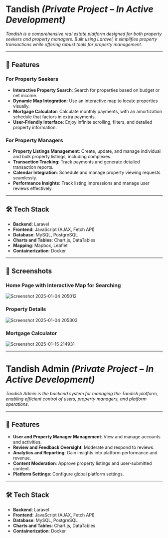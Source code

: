 # **Tandish** *(Private Project – In Active Development)*  

*Tandish is a comprehensive real estate platform designed for both property seekers and property managers. Built using Laravel, it simplifies property transactions while offering robust tools for property management.*  

---

## 🚀 **Features**  

### **For Property Seekers**  
- **Interactive Property Search**: Search for properties based on budget or net income.  
- **Dynamic Map Integration**: Use an interactive map to locate properties visually.  
- **Mortgage Calculator**: Calculate monthly payments, with an amortization schedule that factors in extra payments.  
- **User-Friendly Interface**: Enjoy infinite scrolling, filters, and detailed property information.  

### **For Property Managers**  
- **Property Listings Management**: Create, update, and manage individual and bulk property listings, including complexes.  
- **Transaction Tracking**: Track payments and generate detailed transaction reports.  
- **Calendar Integration**: Schedule and manage property viewing requests seamlessly.  
- **Performance Insights**: Track listing impressions and manage user reviews effectively.  

---

## 🛠️ **Tech Stack**  

- **Backend**: Laravel  
- **Frontend**: JavaScript (AJAX, Fetch API)  
- **Database**: MySQL, PostgreSQL
- **Charts and Tables**: Chart.js, DataTables
- **Mapping**: Mapbox, Leaflet 
- **Containerization**: Docker  

---

## 📸 **Screenshots**  

### **Home Page with Interactive Map for Searching**  
![Screenshot 2025-01-04 205012](https://github.com/user-attachments/assets/1a0a329f-0724-4593-b2b8-70b72897401b)

### **Property Details**  
![Screenshot 2025-01-04 205303](https://github.com/user-attachments/assets/b9230132-a097-4ad2-8a6f-0c25337c7637)

### **Mortgage Calculator** 
![Screenshot 2025-01-15 214931](https://github.com/user-attachments/assets/8c668dbf-6354-4017-806d-2a3c034ee482)

---

# **Tandish Admin** *(Private Project – In Active Development)*  

*Tandish Admin is the backend system for managing the Tandish platform, enabling efficient control of users, property managers, and platform operations.*  

---

## 🚀 **Features**  

- **User and Property Manager Management**: View and manage accounts and activities.  
- **Review and Feedback Oversight**: Moderate and respond to reviews.  
- **Analytics and Reporting**: Gain insights into platform performance and revenue.  
- **Content Moderation**: Approve property listings and user-submitted content.  
- **Platform Settings**: Configure global platform settings.  

---

## 🛠️ **Tech Stack**  
- **Backend**: Laravel  
- **Frontend**: JavaScript (AJAX, Fetch API)  
- **Database**: MySQL, PostgreSQL
- **Charts and Tables**: Chart.js, DataTables  
- **Containerization**: Docker  

